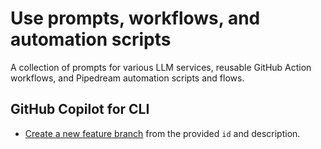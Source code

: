 # Use prompts, workflows, and automation scripts

A collection of prompts for various LLM services, reusable GitHub Action workflows, and Pipedream automation scripts and flows.

## GitHub Copilot for CLI

- [Create a new feature branch](https://github.com/mechanical-ink/useful-prompts-workflows/blob/main/github/copilot-cli/git-create-new-feature-branch.md) from the provided `id` and description.
